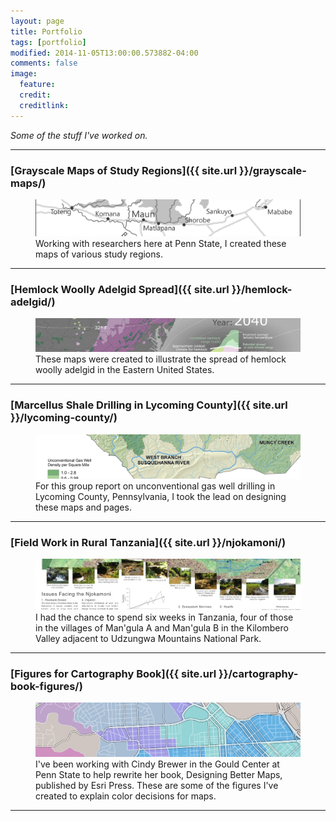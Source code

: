 ```yaml
---
layout: page
title: Portfolio
tags: [portfolio]
modified: 2014-11-05T13:00:00.573882-04:00
comments: false
image:
  feature: 
  credit: 
  creditlink: 
---
```


*Some of the stuff I've worked on.*

---

### [Grayscale Maps of Study Regions]({{ site.url }}/grayscale-maps/)

<figure>
	<a href="/grayscale-maps/"><img src="/images/grayscale-maps/gray-scale-wide.png"></a>
	<figcaption>Working with researchers here at Penn State, I created these maps of various study regions.</figcaption>
</figure>

---

### [Hemlock Woolly Adelgid Spread]({{ site.url }}/hemlock-adelgid/)

<figure>
	<a href="/hemlock-adelgid/"><img src="/images/hemlock-adelgid-maps/hemlock-wide.png"></a>
	<figcaption>These maps were created to illustrate the spread of hemlock woolly adelgid in the Eastern United States.</figcaption>
</figure>

---

### [Marcellus Shale Drilling in Lycoming County]({{ site.url }}/lycoming-county/)

<figure>
	<a href="/lycoming-county/"><img src="/images/lycoming-county/lycoming-wide.png"></a>
	<figcaption>For this group report on unconventional gas well drilling in Lycoming County, Pennsylvania, I took the lead on designing these maps and pages.</figcaption>
</figure>

---

### [Field Work in Rural Tanzania]({{ site.url }}/njokamoni/)

<figure>
	<a href="/njokamoni/"><img src="/images/njokamoni/njokamoni-wide.png"></a>
	<figcaption>I had the chance to spend six weeks in Tanzania, four of those in the villages of Man'gula A and Man'gula B in the Kilombero Valley adjacent to Udzungwa Mountains National Park.</figcaption>
</figure>

---

### [Figures for Cartography Book]({{ site.url }}/cartography-book-figures/)

<figure>
	<a href="/cartography-book-figures/"><img src="/images/dbm2-book-figures/dbm2-wide.jpg"></a>
	<figcaption>I've been working with Cindy Brewer in the Gould Center at Penn State to help rewrite her book, Designing Better Maps, published by Esri Press. These are some of the figures I've created to explain color decisions for maps.</figcaption>
</figure>

---